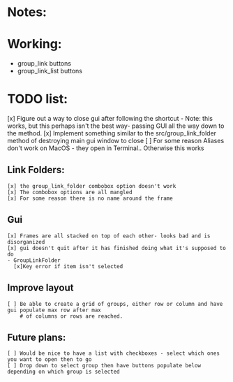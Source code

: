 # Notes:

# Working:
  - group_link buttons
  - group_link_list buttons

# TODO list:
  [x] Figure out a way to close gui after following the shortcut
    - Note: this works, but this perhaps isn't the best way- passing GUI all the way down to the method. 
  [x] Implement something similar to the src/group_link_folder method of destroying main gui window to close
  [ ] For some reason Aliases don't work on MacOS - they open in Terminal.. Otherwise this works


  ## Link Folders:
    [x] the group_link_folder combobox option doesn't work
    [x] The combobox options are all mangled
    [x] For some reason there is no name around the frame
  
  ## Gui
    [x] Frames are all stacked on top of each other- looks bad and is disorganized
    [x] gui doesn't quit after it has finished doing what it's supposed to do
    - GroupLinkFolder
      [x]Key error if item isn't selected

  ## Improve layout
    [ ] Be able to create a grid of groups, either row or column and have gui populate max row after max
        # of columns or rows are reached. 


  ## Future plans:
    [ ] Would be nice to have a list with checkboxes - select which ones you want to open then to go 
    [ ] Drop down to select group then have buttons populate below depending on which group is selected
